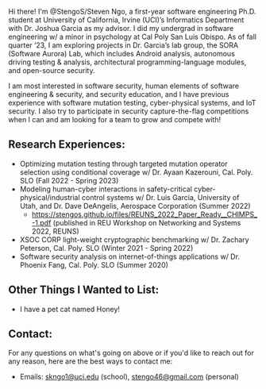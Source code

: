 Hi there! I'm @StengoS/Steven Ngo, a first-year software engineering Ph.D. student at University of California, Irvine (UCI)’s Informatics Department with Dr. Joshua Garcia as my advisor. I did my undergrad in software engineering w/ a minor in psychology at Cal Poly San Luis Obispo. As of fall quarter ‘23, I am exploring projects in Dr. Garcia’s lab group, the SORA (Software Aurora) Lab, which includes Android analysis, autonomous driving testing & analysis, architectural programming-language modules, and open-source security.

I am most interested in software security, human elements of software engineering & security, and security education, and I have previous experience with software mutation testing, cyber-physical systems, and IoT security. I also try to participate in security capture-the-flag competitions when I can and am looking for a team to grow and compete with!

## Research Experiences:
* Optimizing mutation testing through targeted mutation operator selection using conditional coverage w/ Dr. Ayaan Kazerouni, Cal. Poly. SLO (Fall 2022 - Spring 2023)
* Modeling human-cyber interactions in safety-critical cyber-physical/industrial control systems w/ Dr. Luis Garcia, University of Utah, and Dr. Dave DeAngelis, Aerospace Corporation (Summer 2022)
  * https://stengos.github.io/files/REUNS_2022_Paper_Ready__CHIMPS_-1.pdf (published in REU Workshop on Networking and Systems 2022, REUNS)
* XSOC CORP light-weight cryptographic benchmarking w/ Dr. Zachary Peterson, Cal. Poly. SLO (Winter 2021 - Spring 2022)
* Software security analysis on internet-of-things applications w/ Dr. Phoenix Fang, Cal. Poly. SLO (Summer 2020)

## Other Things I Wanted to List:
* I have a pet cat named Honey!

## Contact:
For any questions on what's going on above or if you'd like to reach out for any reason, here are the best ways to contact me:
* Emails: skngo1@uci.edu (school), stengo46@gmail.com (personal)

<!---
StengoS/StengoS is a ✨ special ✨ repository because its `README.md` (this file) appears on your GitHub profile.
You can click the Preview link to take a look at your changes.
--->
